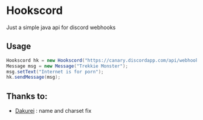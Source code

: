 # Hookscord
Just a simple java api for discord webhooks

## Usage

```java
Hookscord hk = new Hookscord("https://canary.discordapp.com/api/webhooks/XXXX");
Message msg = new Message("Trekkie Monster");
msg.setText("Internet is for porn");
hk.sendMessage(msg);
```

## Thanks to:

* [Dakurei](https://twitter.com/Dakurei_PVT) : name and charset fix
